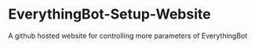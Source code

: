 # EverythingBot-Setup-Website
A github hosted website for controlling more parameters of EverythingBot
